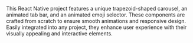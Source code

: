 This React Native project features a unique trapezoid-shaped carousel, an animated tab bar, and an animated emoji selector. These components are crafted from scratch to ensure smooth animations and responsive design. Easily integrated into any project, they enhance user experience with their visually appealing and interactive elements.
